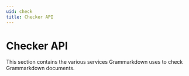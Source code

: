 ```yaml
---
uid: check
title: Checker API
---
```


# Checker API
This section contains the various services Grammarkdown uses to check Grammarkdown documents.